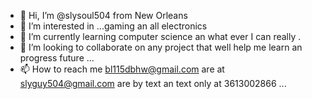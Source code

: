 - 👋 Hi, I’m @slysoul504 from New Orleans
- 👀 I’m interested in ...gaming an all electronics
- 🌱 I’m currently learning computer science an what ever I can really .
- 💞️ I’m looking to collaborate on any project that well help me learn an progress future ...
- 📫 How to reach me bl115dbhw@gmail.com are at slyguy504@gmail.com are by text an text only at 3613002866 ...

<!---
slysoul504/slysoul504 is a ✨ special ✨ repository because its `README.md` (this file) appears on your GitHub profile.
You can click the Preview link to take a look at your changes.
--->
